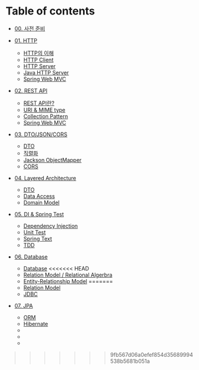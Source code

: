 # Table of contents

* [00. 사전 준비](/week0/README.md)

* [01. HTTP](/week1/README.md)
    * [HTTP의 이해](/week1/SUB1.md)
    * [HTTP Client](/week1/SUB2.md)
    * [HTTP Server](/week1/SUB3.md)
    * [Java HTTP Server](/week1/SUB4.md)
    * [Spring Web MVC](/week1/SUB5.md)

* [02. REST API](/week2/README.md)
    * [REST API란?](/week2/sub1.md)
    * [URI & MIME type](/week2/sub2.md)
    * [Collection Pattern](/week2/sub3.md)
    * [Spring Web MVC](/week2/sub4.md)

* [03. DTO/JSON/CORS](/week3/README.md)
    * [DTO](/week3/sub1.md)
    * [직렬화](/week3/sub2.md)
    * [Jackson ObjectMapper](/week3/sub3.md)
    * [CORS](/week3/sub4.md)

* [04. Layered Architecture](/week4/README.md)
    * [DTO](/week4/sub1.md)
    * [Data Access](/week4/sub2.md)
    * [Domain Model](/week4/sub3.md)

* [05. DI & Spring Test](/week5/README.md)
    * [Dependency Injection](/week5/sub1.md)
    * [Unit Test](/week5/sub2.md)
    * [Spring Text](/week5/sub3.md)
    * [TDD](/week5/sub4.md)

* [06. Database](/week6/README.md)
    * [Database](/week6/sub1.md)
<<<<<<< HEAD
    * [Relation Model / Relational Algerbra](/week6/sub2.md)
    * [Entity-Relationship Model](/week6/sub3.md)
=======
    * [Relation Model](/week6/sub2.md)
    * [JDBC](/week6/sub3.md)

* [07. JPA](/week7/README.md)
    * [ORM](/week7/sub1.md)
    * [Hibernate](/week7/sub2.md)
    * [](/week7/sub3.md)
    * [](/week7/sub4.md)
    * [](/week7/sub5.md)
>>>>>>> 9fb567d06a0efef854d35689994538b5681b051a
